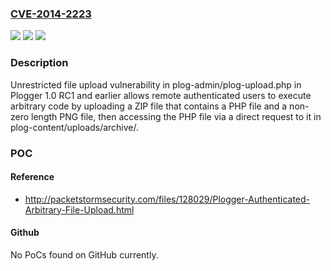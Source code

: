 ### [CVE-2014-2223](https://cve.mitre.org/cgi-bin/cvename.cgi?name=CVE-2014-2223)
![](https://img.shields.io/static/v1?label=Product&message=n%2Fa&color=blue)
![](https://img.shields.io/static/v1?label=Version&message=n%2Fa&color=blue)
![](https://img.shields.io/static/v1?label=Vulnerability&message=n%2Fa&color=brighgreen)

### Description

Unrestricted file upload vulnerability in plog-admin/plog-upload.php in Plogger 1.0 RC1 and earlier allows remote authenticated users to execute arbitrary code by uploading a ZIP file that contains a PHP file and a non-zero length PNG file, then accessing the PHP file via a direct request to it in plog-content/uploads/archive/.

### POC

#### Reference
- http://packetstormsecurity.com/files/128029/Plogger-Authenticated-Arbitrary-File-Upload.html

#### Github
No PoCs found on GitHub currently.

